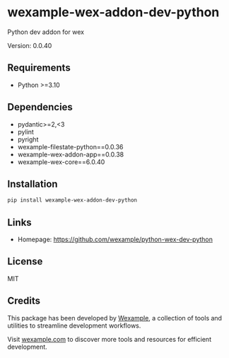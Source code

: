 # wexample-wex-addon-dev-python

Python dev addon for wex

Version: 0.0.40

## Requirements

- Python >=3.10

## Dependencies

- pydantic>=2,<3
- pylint
- pyright
- wexample-filestate-python==0.0.36
- wexample-wex-addon-app==0.0.38
- wexample-wex-core==6.0.40

## Installation

```bash
pip install wexample-wex-addon-dev-python
```

## Links

- Homepage: https://github.com/wexample/python-wex-dev-python

## License

MIT
## Credits

This package has been developed by [Wexample](https://wexample.com), a collection of tools and utilities to streamline development workflows.

Visit [wexample.com](https://wexample.com) to discover more tools and resources for efficient development.